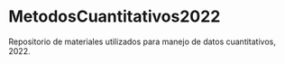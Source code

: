 # MetodosCuantitativos2022
Repositorio de materiales utilizados para manejo de datos cuantitativos, 2022.
